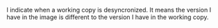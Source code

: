 I indicate when a working copy is desyncronized. 
It means the version I have in the image is different to the version I have in the working copy.